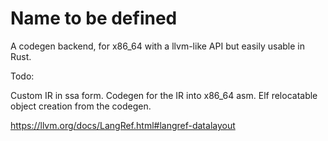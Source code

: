 # Name to be defined


A codegen backend, for x86_64 with a llvm-like API but easily usable in Rust.

Todo:

Custom IR in ssa form.
Codegen for the IR into x86_64 asm.
Elf relocatable object creation from the codegen.


https://llvm.org/docs/LangRef.html#langref-datalayout
